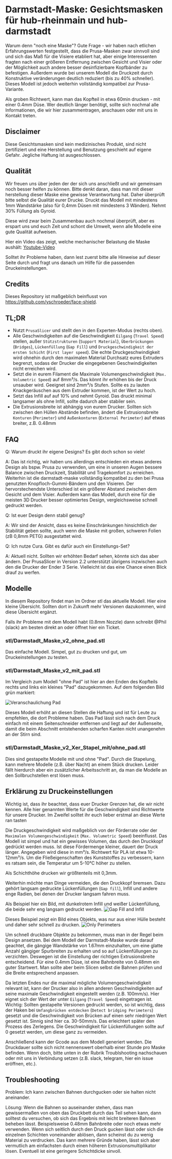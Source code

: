 # Darmstadt-Maske: Gesichtsmasken für hub-rheinmain und hub-darmstadt

Warum denn "noch eine Maske"? 
Gute Frage - wir haben nach etlichen Erfahrungswerten festgestellt, dass die Prusa-Masken zwar sinnvoll sind und sich das Maß für die Visiere etabliert hat, aber einige Interessenten fragten nach einer größeren Entfernung zwischen Gesicht und Visier oder der Möglichkeit auch andere besser desinfizierbare Kopfbänder zu befestigen.
Außerdem wurde bei unserem Modell die Druckzeit durch Konstruktive veränderungen deutlich reduziert (bis zu 40% schneller).
Dieses Modell ist jedoch weiterhin vollständig kompatibel zur Prusa-Variante.

Als groben Richtwert, kann man das Kopfteil in etwa 60min drucken - mit einer 0.4mm Düse.
Wer deutlich länger benötigt, sollte sich nochmal alle Informationen, die wir hier zusammentragen, anschauen oder mit uns in Kontakt treten.

## Disclaimer

Diese Gesichtsmasken sind kein medizinisches Produkt, sind nicht zertifiziert und eine Herstellung und Benutzung geschieht auf eigene Gefahr. Jegliche Haftung ist ausgeschlossen.

## Qualität

Wir freuen uns über jeden der der sich uns anschließt und wir gemeinsam noch besser helfen zu können.
Bitte denkt daran, dass man mit dieser herstellung dieser Maske eine gewisse Verantwortung hat.
Daher überprüft bitte selbst die Qualität eurer Drucke.
Druckt das Modell mit mindestens 1mm Wandstärke (also für 0,4mm Düsen mit mindestens 3 Wänden).
Nehmt 30% Füllung als Gyroid.

Diese wird zwar beim Zusammenbau auch nochmal überprüft, aber es erspart uns und euch Zeit und schont die Umwelt, wenn alle Modelle eine gute Qualität aufweisen.

Hier ein Video das zeigt, welche mechanischer Belastung die Maske aushält:
[Youtube-Video](https://youtu.be/hdetuEkw_Qs )

Solltet ihr Probleme haben, dann lest zuerst bitte alle Hinweise auf dieser Seite durch und fragt uns danach um Hilfe für die passenden Druckeinstellungen.

## Credits

Dieses Repository ist maßgeblich beinflusst von https://github.com/yschroeder/face-shield.

## TL;DR

* Nutzt `PrusaSlicer` und stellt den in den Experten-Modus (rechts oben).
* Alle Geschwindigkeiten auf die Geschwindigkeit `Eilgang` (`Travel Speed`) stellen, außer `Stützstrukturen` (`Support Material`), `Überbrückungen` (`Bridges`), `Lückenfüllung` (`Gap Fill`) und `Druckgeschwindigkeit der ersten Schicht` (`First layer speed`). Die echte Druckgeschwindigkeit wird ohnehin durch den maximalen Material Durchsatz eures Extruders begrenzt, sodass der Drucker die eingegebenen Geschwindigkeiten nicht erreichen wird.
* Setzt die in eurem Filament die Maximale Volumengeschwindigkeit (`Max. Volumetric Speed`) auf 8mm³/s. Das könnt ihr erhöhen bis der Druck unsauber wird. Geeignet sind 2mm³/s Stufen. Sollte es zu lauten Knackgeräuschen aus dem Extruder kommen, ist der Wert zu hoch.
* Setzt das Infill auf auf 10% und nehmt Gyroid. Das druckt minimal langsamer als ohne Infill, sollte dadurch aber stabiler sein.
* Die Extrusionsbreite ist abhängig von eurem Drucker. Sollten sich zwischen den Hüllen Abstände befinden, ändert die Extrusionsbreite `Konturen` (`Perimeter`) und `Außenkonturen` (`External Perimeter`) auf etwas breiter, z.B. 0.48mm

## FAQ

Q: Warum druckt ihr eigene Designs? Es gibt doch schon so viele!

A: Das ist richtig, wir haben uns allerdings entschieden ein etwas anderes Design als bspw. Prusa zu verwenden, um eine in unseren Augen bessere Balance zwischen Druckzeit, Stabilität und Tragekomfort zu erreichen. Weiterhin ist die darmstadt-maske vollständig kompatibel zu den bei Prusa genutzten Knopfloch-Gummi-Bändern und den Visieren. Der hervorstechendste Unterschied ist ein größerer Abstand zwischen dem Gesicht und dem Visier. Außerdem kann das Modell, durch eine für die meisten 3D Drucker besser optimiertes Design, vergleichsweise schnell gedruckt werden.


Q: Ist euer Design denn stabil genug?

A: Wir sind der Ansicht, dass es keine Einschränkungen hinsichtlich der Stabilität geben sollte, auch wenn die Maske mit großen, schweren Folien (zB 0,8mm PETG) ausgestattet wird.

Q: Ich nutze Cura. Gibt es dafür auch ein Einstellungs-Set?

A: Aktuell nicht. Sollten wir erhöhten Bedarf sehen, könnte sich das aber ändern. Der PrusaSlicer in Version 2.2 unterstützt übrigens inzwischen auch den die Drucker der Ender 3 Serie. Vielleicht ist das eine Chance einen Blick drauf zu werfen.

## Modelle

In diesem Repository findet man im Ordner stl das aktuelle Modell.
Hier eine kleine Übersicht.
Sollten dort in Zukunft mehr Versionen dazukommen, wird diese Übersicht ergänzt.

Falls ihr Probleme mit dem Modell habt (0.8mm Nozzle) dann schreibt @Phil (slack) am besten direkt an oder öffnet hier ein Ticket.

### stl/Darmstadt_Maske_v2_ohne_pad.stl
Das einfache Modell. Simpel, gut zu drucken und gut, um Druckeinstellungen zu testen.

### stl/Darmstadt_Maske_v2_mit_pad.stl
Im Vergleich zum Modell "ohne Pad" ist hier an den Enden des Kopfteils rechts und links ein kleines "Pad" dazugekommen.
Auf dem folgenden Bild grün markiert:

![Veranschaulichung Pad](https://raw.githubusercontent.com/Phil1988/darmstadt-maske/master/pad.PNG)

Dieses Modell erhöht an diesen Stellen die Haftung und ist für Leute zu empfehlen, die dort Probleme haben.
Das Pad lässt sich nach dem Druck einfach mit einem Seitenschneider entfernen und liegt auf der Außenseite, damit die beim Abschnitt entstehenden scharfen Kanten nicht unangenehm an der Stirn sind.


### stl/Darmstadt_Maske_v2_Xer_Stapel_mit/ohne_pad.stl
Dies sind gestapelte Modelle mit und ohne "Pad".
Durch die Stapelung, kann mehrere Modelle (z.B. über Nacht) an einem Stück drucken.
Leider fällt hierdurch aber ein zusätzlicher Arbeitsschritt an, da man die Modelle an den Sollbruchstellen erst lösen muss.
 
 
## Erklärung zu Druckeinstellungen

Wichtig ist, dass ihr beachtet, dass euer Drucker Grenzen hat, die wir nicht kennen.
Alle hier genannten Werte für die Geschwindigkeit sind Richtwerte für unsere Drucker.
Im Zweifel solltet ihr euch lieber erstmal an diese Werte ran tasten

Die Druckgeschwindigkeit wird maßgeblich von der Förderrate oder der `Maximalen Volumengeschwindigkeit` (`Max. Volumetric Speed`) beeinflusst. Das Modell ist simpel und hat ein gewisses Volumen, das durch den Druckkopf gedrückt werden muss. Ist diese Fördermenge kleiner, dauert der Druck länger. Angegeben wird diese in mm³/s. Richtwert für PLA ist etwa 10-12mm³/s.
Um die Fließeigenschaften des Kunststoffes zu verbessern, kann es ratsam sein, die Temperatur um 5-10°C höher zu stellen.

Als Schichthöhe drucken wir größtenteils mit 0,3mm.

Weiterhin möchte man Dinge vermeiden, die den Druckkopf bremsen. Dazu gehört langsam gedruckte Lückenfüllungen (`Gap fill`), Infill und andere enge Radien, bei denen der Drucker langsam fahren muss.

Als Beispiel hier ein Bild, mit dunkelrotem Infill und weißer Lückenfüllung, die beide sehr eng langsam gedruckt werden.
![Gap Fill and Infill][gap_infill]

Dieses Beispiel zeigt ein Bild eines Objekts, was nur aus einer Hülle besteht und daher sehr schnell zu drucken.
![Only Perimeters][perimeter]

Um schnell druckbare Objekte zu bekommen, muss man in der Regel beim Design ansetzen. Bei dem Modell der Darmstadt-Maske wurde darauf geachtet, die gängige Wandstärke von 1.67mm einzuhalten, um eine glatte Anzahl gängiger Spurbreiten zu erhalten und so auf Lückenfüllungen zu verzichten. Deswegen ist die Einstellung der richtigen Extrusionsbreite entscheidend. 
Für eine 0.4mm Düse, ist eine Bahnbreite von 0.48mm ein guter Startwert. Man sollte aber beim Slicen selbst die Bahnen prüfen und die Breite entsprechend anpassen.

Da letzten Endes nur die maximal mögliche Volumengeschwindigkeit relevant ist, kann der Drucker also in allen anderen Geschwindigkeiten auf seine maximale Geschwindigkeit eingestellt werden (z.B. 100mm/s). Hier eignet sich der Wert der unter `Eilgang` (`Travel Speed`) eingetragen ist. Wichtig: Sollten gestapelte Versionen gedruckt werden, so ist wichtig, dass der Haken bei `Umfangbrücken entdecken` (`Detect bridging Perimeters`) gesetzt und die Geschwindigkeit von Brücken auf einen sehr niedrigen Wert gesetzt ist. Sinnig sind hier ca. 30-50mm/s. Das erleichtert später den Prozess des Zerlegens. Die Geschwindigkeit für Lückenfüllungen sollte auf 0 gesetzt werden, um diese ganz zu vermeiden.

Anschließend kann der Gcode aus dem Modell generiert werden. Die Druckdauer sollte sich nicht nennenswert oberhalb einer Stunde pro Maske befinden. Wenn doch, bitte unten in der Rubrik Troublshooting nachschauen oder mit uns in Verbindung setzen (z.B. slack, telegram, hier ein issue eröffnen, etc.).

## Troubleshooting

Problem: Ich kann zwischen Bahnen durchgucken oder sie halten nicht aneinander.

Lösung: Wenn die Bahnen so auseinander stehen, dass man gewissermaßen von oben das Druckbett durch das Teil sehen kann, dann solltest du versuchen, ob sich das Ergebnis mit leicht breiteren Bahnen beheben lässt. Beispielsweise 0.48mm Bahnbreite oder noch etwas mehr verwenden. Wenn sich seitlich durch den Druck gucken lässt oder sich die einzelnen Schichten voneinander ablösen, dann scheinst du zu wenig Material zu verdrucken. Das kann mehrere Gründe haben, lässt sich aber vermutlich am einfachsten durch einen höheren Extrusionsmultiplikator lösen. Eventuell ist eine geringere Schichtdicke sinvoll.

[gap_infill]: gap_infill.PNG "Infill und Lückenfüllungen"

[perimeter]: perimeter.PNG "Nur Hüllen"
